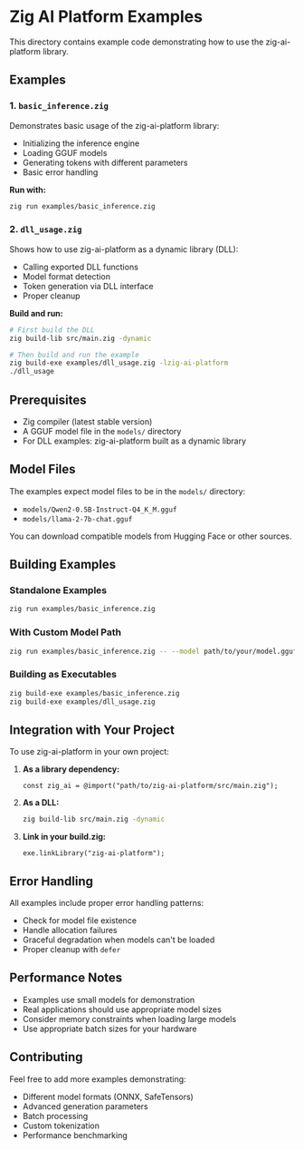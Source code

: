 # Zig AI Platform Examples

This directory contains example code demonstrating how to use the zig-ai-platform library.

## Examples

### 1. `basic_inference.zig`
Demonstrates basic usage of the zig-ai-platform library:
- Initializing the inference engine
- Loading GGUF models
- Generating tokens with different parameters
- Basic error handling

**Run with:**
```bash
zig run examples/basic_inference.zig
```

### 2. `dll_usage.zig`
Shows how to use zig-ai-platform as a dynamic library (DLL):
- Calling exported DLL functions
- Model format detection
- Token generation via DLL interface
- Proper cleanup

**Build and run:**
```bash
# First build the DLL
zig build-lib src/main.zig -dynamic

# Then build and run the example
zig build-exe examples/dll_usage.zig -lzig-ai-platform
./dll_usage
```

## Prerequisites

- Zig compiler (latest stable version)
- A GGUF model file in the `models/` directory
- For DLL examples: zig-ai-platform built as a dynamic library

## Model Files

The examples expect model files to be in the `models/` directory:
- `models/Qwen2-0.5B-Instruct-Q4_K_M.gguf`
- `models/llama-2-7b-chat.gguf`

You can download compatible models from Hugging Face or other sources.

## Building Examples

### Standalone Examples
```bash
zig run examples/basic_inference.zig
```

### With Custom Model Path
```bash
zig run examples/basic_inference.zig -- --model path/to/your/model.gguf
```

### Building as Executables
```bash
zig build-exe examples/basic_inference.zig
zig build-exe examples/dll_usage.zig
```

## Integration with Your Project

To use zig-ai-platform in your own project:

1. **As a library dependency:**
   ```zig
   const zig_ai = @import("path/to/zig-ai-platform/src/main.zig");
   ```

2. **As a DLL:**
   ```bash
   zig build-lib src/main.zig -dynamic
   ```

3. **Link in your build.zig:**
   ```zig
   exe.linkLibrary("zig-ai-platform");
   ```

## Error Handling

All examples include proper error handling patterns:
- Check for model file existence
- Handle allocation failures
- Graceful degradation when models can't be loaded
- Proper cleanup with `defer`

## Performance Notes

- Examples use small models for demonstration
- Real applications should use appropriate model sizes
- Consider memory constraints when loading large models
- Use appropriate batch sizes for your hardware

## Contributing

Feel free to add more examples demonstrating:
- Different model formats (ONNX, SafeTensors)
- Advanced generation parameters
- Batch processing
- Custom tokenization
- Performance benchmarking
